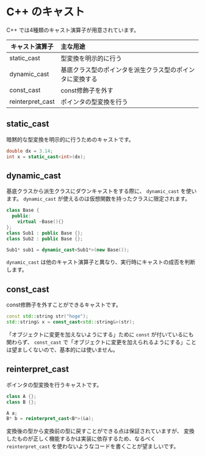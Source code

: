 # C++ のキャスト

C++ では4種類のキャスト演算子が用意されています。

|   キャスト演算子   | 主な用途                                         |
|------------------|:-----------------------------------------------|
| static_cast      | 型変換を明示的に行う                               |
| dynamic_cast     | 基底クラス型のポインタを派生クラス型のポインタに変換する |
| const_cast       | const修飾子を外す                                |
| reinterpret_cast | ポインタの型変換を行う                             |

<!-- TODO: dynamic_castはポインタのみの紹介にするか否か -->

## static_cast

暗黙的な型変換を明示的に行うためのキャストです。

```cpp
double dx = 3.14;
int x = static_cast<int>(dx);
```

## dynamic_cast

基底クラスから派生クラスにダウンキャストをする際に、 `dynamic_cast` を使います。
`dynamic_cast` が使えるのは仮想関数を持ったクラスに限定されます。

```cpp
class Base {
  public:
    virtual ~Base(){}
};
class Sub1 : public Base {};
class Sub2 : public Base {};

Sub1* sub1 = dynamic_cast<Sub1*>(new Base());
```

`dynamic_cast` は他のキャスト演算子と異なり、実行時にキャストの成否を判断します。

## const_cast

const修飾子を外すことができるキャストです。

```cpp
const std::string str("hoge");
std::string& x = const_cast<std::string&>(str);
```

「オブジェクトに変更を加えないようにする」ために `const` が付いているにも関わらず、
`const_cast` で「オブジェクトに変更を加えられるようにする」ことは望ましくないので、基本的には使いません。


## reinterpret_cast

ポインタの型変換を行うキャストです。

```cpp
class A {};
class B {};

A a;
B* b = reinterpret_cast<B*>(&a);
```

変換後の型から変換前の型に戻すことができる点は保証されていますが、
変換したものが正しく機能するかは実装に依存するため、なるべく `reinterpret_cast` を使わないようなコードを書くことが望ましいです。
